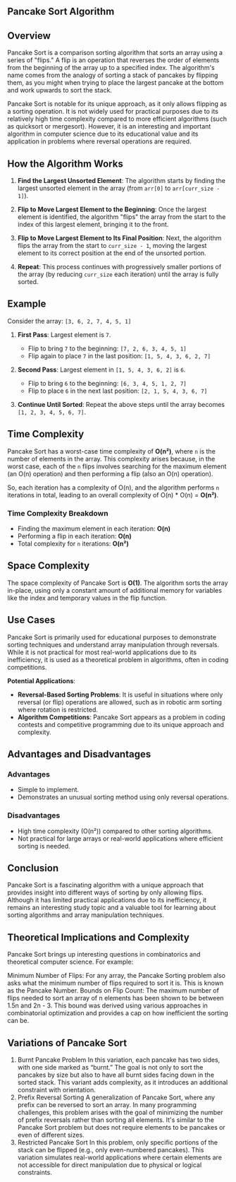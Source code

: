 ## Pancake Sort Algorithm
## Overview

Pancake Sort is a comparison sorting algorithm that sorts an array using a series of "flips." A flip is an operation that reverses the order of elements from the beginning of the array up to a specified index. The algorithm's name comes from the analogy of sorting a stack of pancakes by flipping them, as you might when trying to place the largest pancake at the bottom and work upwards to sort the stack.

Pancake Sort is notable for its unique approach, as it only allows flipping as a sorting operation. It is not widely used for practical purposes due to its relatively high time complexity compared to more efficient algorithms (such as quicksort or mergesort). However, it is an interesting and important algorithm in computer science due to its educational value and its application in problems where reversal operations are required.

## How the Algorithm Works

1. **Find the Largest Unsorted Element**: The algorithm starts by finding the largest unsorted element in the array (from `arr[0]` to `arr[curr_size - 1]`).

2. **Flip to Move Largest Element to the Beginning**: Once the largest element is identified, the algorithm "flips" the array from the start to the index of this largest element, bringing it to the front.

3. **Flip to Move Largest Element to Its Final Position**: Next, the algorithm flips the array from the start to `curr_size - 1`, moving the largest element to its correct position at the end of the unsorted portion.

4. **Repeat**: This process continues with progressively smaller portions of the array (by reducing `curr_size` each iteration) until the array is fully sorted.

## Example

Consider the array: `[3, 6, 2, 7, 4, 5, 1]`

1. **First Pass**: Largest element is `7`.
   - Flip to bring `7` to the beginning: `[7, 2, 6, 3, 4, 5, 1]`
   - Flip again to place `7` in the last position: `[1, 5, 4, 3, 6, 2, 7]`

2. **Second Pass**: Largest element in `[1, 5, 4, 3, 6, 2]` is `6`.
   - Flip to bring `6` to the beginning: `[6, 3, 4, 5, 1, 2, 7]`
   - Flip to place `6` in the next last position: `[2, 1, 5, 4, 3, 6, 7]`

3. **Continue Until Sorted**: Repeat the above steps until the array becomes `[1, 2, 3, 4, 5, 6, 7]`.

## Time Complexity

Pancake Sort has a worst-case time complexity of **O(n²)**, where `n` is the number of elements in the array. This complexity arises because, in the worst case, each of the `n` flips involves searching for the maximum element (an O(n) operation) and then performing a flip (also an O(n) operation). 

So, each iteration has a complexity of O(n), and the algorithm performs `n` iterations in total, leading to an overall complexity of O(n) * O(n) = **O(n²)**.

### Time Complexity Breakdown
- Finding the maximum element in each iteration: **O(n)**
- Performing a flip in each iteration: **O(n)**
- Total complexity for `n` iterations: **O(n²)**

## Space Complexity

The space complexity of Pancake Sort is **O(1)**. The algorithm sorts the array in-place, using only a constant amount of additional memory for variables like the index and temporary values in the flip function.

## Use Cases

Pancake Sort is primarily used for educational purposes to demonstrate sorting techniques and understand array manipulation through reversals. While it is not practical for most real-world applications due to its inefficiency, it is used as a theoretical problem in algorithms, often in coding competitions.

**Potential Applications**:
- **Reversal-Based Sorting Problems**: It is useful in situations where only reversal (or flip) operations are allowed, such as in robotic arm sorting where rotation is restricted.
- **Algorithm Competitions**: Pancake Sort appears as a problem in coding contests and competitive programming due to its unique approach and complexity.

## Advantages and Disadvantages

### Advantages
- Simple to implement.
- Demonstrates an unusual sorting method using only reversal operations.

### Disadvantages
- High time complexity (O(n²)) compared to other sorting algorithms.
- Not practical for large arrays or real-world applications where efficient sorting is needed.

## Conclusion

Pancake Sort is a fascinating algorithm with a unique approach that provides insight into different ways of sorting by only allowing flips. Although it has limited practical applications due to its inefficiency, it remains an interesting study topic and a valuable tool for learning about sorting algorithms and array manipulation techniques.
## Theoretical Implications and Complexity
Pancake Sort brings up interesting questions in combinatorics and theoretical computer science. For example:

Minimum Number of Flips: For any array, the Pancake Sorting problem also asks what the minimum number of flips required to sort it is. This is known as the Pancake Number.
Bounds on Flip Count: The maximum number of flips needed to sort an array of n elements has been shown to be between 1.5n and 2n - 3. This bound was derived using various approaches in combinatorial optimization and provides a cap on how inefficient the sorting can be.
## Variations of Pancake Sort
1. Burnt Pancake Problem
In this variation, each pancake has two sides, with one side marked as “burnt.” The goal is not only to sort the pancakes by size but also to have all burnt sides facing down in the sorted stack. This variant adds complexity, as it introduces an additional constraint with orientation.
2. Prefix Reversal Sorting
A generalization of Pancake Sort, where any prefix can be reversed to sort an array. In many programming challenges, this problem arises with the goal of minimizing the number of prefix reversals rather than sorting all elements. It's similar to the Pancake Sort problem but does not require elements to be pancakes or even of different sizes.
3. Restricted Pancake Sort
In this problem, only specific portions of the stack can be flipped (e.g., only even-numbered pancakes). This variation simulates real-world applications where certain elements are not accessible for direct manipulation due to physical or logical constraints.
